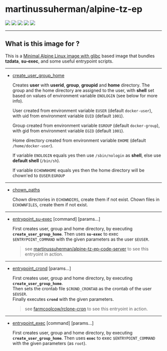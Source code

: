 # martinussuherman/alpine-tz-ep

[![](https://img.shields.io/badge/%20%20FROM%20%20-%20%20alpine%20%20-lightgray.svg)](https://hub.docker.com/_/alpine)  [![](https://images.microbadger.com/badges/image/martinussuherman/alpine-tz-ep.svg)](https://microbadger.com/images/martinussuherman/alpine-tz-ep "Get your own image badge on microbadger.com")  [![](https://images.microbadger.com/badges/commit/martinussuherman/alpine-tz-ep.svg)](https://microbadger.com/images/martinussuherman/alpine-tz-ep "Get your own commit badge on microbadger.com")  [![](https://images.microbadger.com/badges/license/martinussuherman/alpine-tz-ep.svg)](https://microbadger.com/images/martinussuherman/alpine-tz-ep "Get your own license badge on microbadger.com")  [![](https://images.microbadger.com/badges/version/martinussuherman/alpine-tz-ep.svg)](https://microbadger.com/images/martinussuherman/alpine-tz-ep "Get your own version badge on microbadger.com")

---

## What is this image for ?

This is a [Minimal Alpine Linux image with glibc](https://hub.docker.com/r/jeanblanchard/alpine-glibc) based image that bundles **tzdata**, **su-exec**, and some useful entrypoint scripts.

--- 

* [create_user_group_home](https://github.com/martinussuherman/alpine-tz-ep/blob/dev-glibc/create_user_group_home)

  Creates **user** with **userid**, **group**, **groupid** and **home** directory.
  The group and the home directory are assigned to the user, with **shell** set based on values of environment variable ```ENOLOGIN``` (see below for more info).
  
  User created from environment variable ```EUSER``` (default ```docker-user```), with uid from environment variable ```EUID``` (default ```1001```).

  Group created from environment variable ```EGROUP``` (default ```docker-group```), with gid from environment variable ```EGID``` (default ```1001```).
  
  Home directory created from environment variable ```EHOME``` (default ```/home/docker-user```).

  If variable ```ENOLOGIN``` equals yes then use ```/sbin/nologin``` as **shell**, else use **default shell** (```/bin/sh```).

  If variable ```ECHOWNHOME``` equals yes then the home directory will be chown'ed to ```EUSER```:```EGROUP```

---

* [chown_paths](https://github.com/martinussuherman/alpine-tz-ep/blob/dev-glibc/chown_paths)

  Chown directories in ```ECHOWNDIRS```, create them if not exist.
  Chown files in ```ECHOWNFILES```, create them if not exist.

---

* [entrypoint_su-exec](https://github.com/martinussuherman/alpine-tz-ep/blob/dev-glibc/entrypoint_su-exec) [command] [params...]  

  First creates user, group and home directory, by executing **```create_user_group_home```**.
  Then uses **```su-exec```** to exec ```$ENTRYPOINT_COMMAND``` with the given parameters as the user ```$EUSER```.
  > see [martinussuherman/alpine-tz-ep-code-server](https://hub.docker.com/r/martinussuherman/alpine-tz-ep-code-server) to see this entryoint in action.
  
---

* [entrypoint_crond](https://github.com/martinussuherman/alpine-tz-ep/blob/dev-glibc/entrypoint_crond) [params...]  

  First creates user, group and home directory, by executing **```create_user_group_home```**.   
  Then sets the crontab file ```$CROND_CRONTAB``` as the crontab of the user ```$EUSER```.   
  Finally executes **```crond```** with the given parameters.
  > see [farmcoolcow/rclone-cron](https://hub.docker.com/r/farmcoolcow/rclone-cron) to see this entryoint in action.
 
---

* [entrypoint_exec](https://github.com/martinussuherman/alpine-tz-ep/blob/dev-glibc/entrypoint_exec) [command] [params...]  

  First creates user, group and home directory, by executing **```create_user_group_home```**.
  Then uses **```exec```** to exec ```$ENTRYPOINT_COMMAND``` with the given parameters (as ```root```).
  

